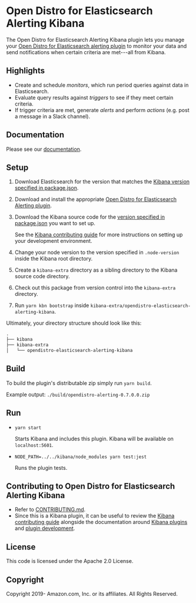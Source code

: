 # Open Distro for Elasticsearch Alerting Kibana

The Open Distro for Elasticsearch Alerting Kibana plugin lets you manage your [Open Distro for Elasticsearch alerting plugin](https://github.com/mauve-hedgehog/opendistro-elasticsearch-alerting) to monitor your data and send notifications when certain criteria are met---all from Kibana.


## Highlights

- Create and schedule *monitors*, which run period queries against data in Elasticsearch.
- Evaluate query results against *triggers* to see if they meet certain criteria.
- If trigger criteria are met, generate *alerts* and perform *actions* (e.g. post a message in a Slack channel).


## Documentation

Please see our [documentation](https://opendistro.github.io/for-elasticsearch-docs/).


## Setup

1. Download Elasticsearch for the version that matches the [Kibana version specified in package.json](./package.json#L9).
1. Download and install the appropriate [Open Distro for Elasticsearch Alerting plugin](https://github.com/mauve-hedgehog/opendistro-elasticsearch-alerting).
1. Download the Kibana source code for the [version specified in package.json](./package.json#L9) you want to set up.

   See the [Kibana contributing guide](https://github.com/elastic/kibana/blob/master/CONTRIBUTING.md) for more instructions on setting up your development environment.
   
1. Change your node version to the version specified in `.node-version` inside the Kibana root directory.
1. Create a `kibana-extra` directory as a sibling directory to the Kibana source code directory.
1. Check out this package from version control into the `kibana-extra` directory.
1. Run `yarn kbn bootstrap` inside `kibana-extra/opendistro-elasticsearch-alerting-kibana`.

Ultimately, your directory structure should look like this:

```md
.
├── kibana
├── kibana-extra
│   └── opendistro-elasticsearch-alerting-kibana
```


## Build

To build the plugin's distributable zip simply run `yarn build`.

Example output: `./build/opendistro-alerting-0.7.0.0.zip`


## Run

- `yarn start`

  Starts Kibana and includes this plugin. Kibana will be available on `localhost:5601`.

- `NODE_PATH=../../kibana/node_modules yarn test:jest`

  Runs the plugin tests.


## Contributing to Open Distro for Elasticsearch Alerting Kibana

- Refer to [CONTRIBUTING.md](./CONTRIBUTING.md).
- Since this is a Kibana plugin, it can be useful to review the [Kibana contributing guide](https://github.com/elastic/kibana/blob/master/CONTRIBUTING.md) alongside the documentation around [Kibana plugins](https://www.elastic.co/guide/en/kibana/master/kibana-plugins.html) and [plugin development](https://www.elastic.co/guide/en/kibana/master/plugin-development.html).



## License

This code is licensed under the Apache 2.0 License. 

## Copyright

Copyright 2019- Amazon.com, Inc. or its affiliates. All Rights Reserved.

